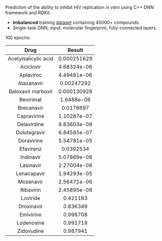 
Prediction of the ability to inhibit HIV replication *in vitro* using C++ DNN framework and RDKit.  

* **imbalanced** training [dataset](https://wiki.nci.nih.gov/display/NCIDTPdata/AIDS+Antiviral+Screen+Data) containing 40000+ compounds.  
* Single-task DNN, input: molecular fingerprint, fully-connected layers.  

<p>
100 epochs:   

|Drug|Result
| :---: | :---:
| Acetylsalicylic acid | 0.000251629
| Aciclovir | 4.68324e-06
| Aplaviroc | 4.49481e-06
| Atazanavir | 0.00247292
| Baloxavir marboxil | 0.000130928
| Bevirimat | 1.6488e-06
| Brecanavir | 0.0176697
| Capravirine | 1.10287e-07
| Delavirdine | 8.83603e-08
| Dolutegravir | 6.84585e-07
| Doravirine | 5.54781e-05
| Efavirenz | 0.0392534
| Indinavir | 5.07869e-08
| Lasinavir | 2.27004e-08
| Lenacapavir | 1.94293e-05
| Mozenavir | 2.56471e-06
| Ribavirin | 2.45895e-08
| Loviride | 0.421193
| Droxinavir | 0.836349
| Emivirine | 0.998708
| Lodenosine | 0.991719
| Zidovudine | 0.987941
